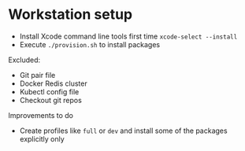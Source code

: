# Workstation setup

* Install Xcode command line tools first time `xcode-select --install`
* Execute `./provision.sh` to install packages

Excluded:
* Git pair file
* Docker Redis cluster
* Kubectl config file
* Checkout git repos 

Improvements to do
* Create profiles like `full` or `dev` and install some of the packages explicitly only
